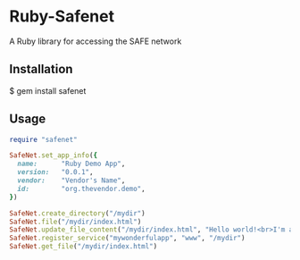# Ruby-Safenet

A Ruby library for accessing the SAFE network

## Installation

  $ gem install safenet

## Usage

```ruby
require "safenet"

SafeNet.set_app_info({
  name:      "Ruby Demo App",
  version:   "0.0.1",
  vendor:    "Vendor's Name",
  id:        "org.thevendor.demo",
})

SafeNet.create_directory("/mydir")
SafeNet.file("/mydir/index.html")
SafeNet.update_file_content("/mydir/index.html", "Hello world!<br>I'm a webpage :D")
SafeNet.register_service("mywonderfulapp", "www", "/mydir")
SafeNet.get_file("/mydir/index.html")
```
